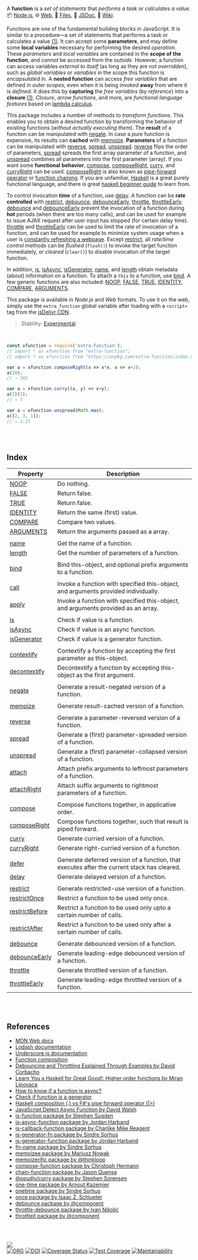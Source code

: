 A **function** is a *set of statements* that *performs a task* or *calculates a value*.<br>
📦 [Node.js](https://www.npmjs.com/package/extra-function),
🌐 [Web](https://www.npmjs.com/package/extra-function.web),
📜 [Files](https://unpkg.com/extra-function/),
📰 [JSDoc](https://nodef.github.io/extra-function/),
📘 [Wiki](https://github.com/nodef/extra-function/wiki/).

Functions are one of the fundamental building blocks in JavaScript. It is
similar to a procedure—a set of statements that performs a task or calculates a
value [(1)]. It can accept some **parameters**, and may define some **local**
**variables** necessary for performing the desired *operation*. These
*parameters* and *local variables* are contained in the **scope of the**
**function**, and *cannot* be accessed from the *outside*. However, a function can
access variables *external to itself* (as long as they are not *overridden*),
such as *global variables* or *variables* in the scope this function is
*encapsulated in*. A **nested function** can access *free variables* that
are defined in *outer scopes*, even when it is being *invoked* **away** from
where it is *defined*. It does this by **capturing** the *free variables* (by
*reference*) into a **closure** [(1)]. *Closure*, *arrow functions*, and more,
are *functional language features* based on [lambda calculus].

This package includes a number of methods to *transform functions*. This enables
you to obtain a desired function by transforming the behavior of existing
functions (*without actually executing them*). The **result** of a function can
be manipulated with [negate]. In case a *pure* function is expensive, its
results can **cached** with [memoize]. **Parameters** of a function can be
manipulated with [reverse], [spread], [unspread]. [reverse] flips the order of
parameters, [spread] spreads the first array parameter of a function, and
[unspread] combines all parameters into the first parameter (array). If you want
some **functional** **behavior**, [compose], [composeRight], [curry], and
[curryRight] can be used. [composeRight] is also known as [pipe-forward
operator] or [function chaining]. If you are unfamiliar, [Haskell] is a great
purely functional language, and there is great [haskell beginner guide] to learn
from.

To control invocation **time** of a function, use [delay]. A function can be
**rate controlled** with [restrict], [debounce], [debounceEarly], [throttle],
[throttleEarly]. [debounce] and [debounceEarly] prevent the invocation of a
function during **hot** periods (when there are too many calls), and can be used
for example to issue AJAX request after user input has stopped (for certain
delay time). [throttle] and [throttleEarly] can be used to limit the rate of
invocation of a function, and can be used for example to minimize system usage
when a user is [constantly refreshing a webpage]. Except [restrict], all
*rate/time control* methods can be *flushed* (`flush()`) to invoke the target
function immediately, or *cleared* (`clear()`) to disable invocation of the
target function.

In addition, [is], [isAsync], [isGenerator], [name], and [length] obtain
metadata (about) information on a function. To attach a `this` to a function,
use [bind]. A few generic functions are also included: [NOOP], [FALSE], [TRUE],
[IDENTITY], [COMPARE], [ARGUMENTS].

This package is available in *Node.js* and *Web* formats. To use it on the web,
simply use the `extra_function` global variable after loading with a `<script>`
tag from the [jsDelivr CDN].

[(1)]: https://developer.mozilla.org/en-US/docs/Web/JavaScript/Guide/Functions
[lambda calculus]: https://en.wikipedia.org/wiki/Lambda_calculus
[pipe-forward operator]: https://stackoverflow.com/questions/1457140/haskell-composition-vs-fs-pipe-forward-operator
[function chaining]: https://www.npmjs.com/package/chain-function
[Haskell]: https://www.haskell.org
[haskell beginner guide]: http://learnyouahaskell.com
[constantly refreshing a webpage]: https://tenor.com/view/social-network-mark-zuckerberg-refresh-movie-jesse-eisenberg-gif-12095762
[jsDelivr CDN]: https://cdn.jsdelivr.net/npm/extra-function.web/index.js

> Stability: [Experimental](https://www.youtube.com/watch?v=L1j93RnIxEo).

<br>


```javascript
const xfunction = require('extra-function');
// import * as xfunction from "extra-function";
// import * as xfunction from "https://unpkg.com/extra-function/index.mjs"; (deno)

var a = xfunction.composeRight(x => x*x, x => x+2);
a(10);
// → 102

var a = xfunction.curry((x, y) => x+y);
a(2)(3);
// → 7

var a = xfunction.unspread(Math.max);
a([2, 3, 1]);
// → 1.25
```

<br>
<br>


## Index

| Property | Description |
|  ----  |  ----  |
| [NOOP] | Do nothing. |
| [FALSE] | Return false. |
| [TRUE] | Return false. |
| [IDENTITY] | Return the same (first) value. |
| [COMPARE] | Compare two values. |
| [ARGUMENTS] | Return the arguments passed as a array. |
|  |  |
| [name] | Get the name of a function. |
| [length] | Get the number of parameters of a function. |
|  |  |
| [bind] | Bind this-object, and optional prefix arguments to a function. |
|  |  |
| [call] | Invoke a function with specified this-object, and arguments provided individually. |
| [apply] | Invoke a function with specified this-object, and arguments provided as an array. |
|  |  |
| [is] | Check if value is a function. |
| [isAsync] | Check if value is an async function. |
| [isGenerator] | Check if value is a generator function. |
|  |  |
| [contextify] | Contextify a function by accepting the first parameter as this-object. |
| [decontextify] | Decontextify a function by accepting this-object as the first argument. |
|  |  |
| [negate] | Generate a result-negated version of a function. |
|  |  |
| [memoize] | Generate result-cached version of a function. |
|  |  |
| [reverse] | Generate a parameter-reversed version of a function. |
| [spread] | Generate a (first) parameter-spreaded version of a function. |
| [unspread] | Generate a (first) parameter-collapsed version of a function. |
| [attach] | Attach prefix arguments to leftmost parameters of a function. |
| [attachRight] | Attach suffix arguments to rightmost parameters of a function. |
|  |  |
| [compose] | Compose functions together, in applicative order. |
| [composeRight] | Compose functions together, such that result is piped forward. |
| [curry] | Generate curried version of a function. |
| [curryRight] | Generate right-curried version of a function. |
|  |  |
| [defer] | Generate deferred version of a function, that executes after the current stack has cleared. |
| [delay] | Generate delayed version of a function. |
|  |  |
| [restrict] | Generate restricted-use version of a function. |
| [restrictOnce] | Restrict a function to be used only once. |
| [restrictBefore] | Restrict a function to be used only upto a certain number of calls. |
| [restrictAfter] | Restrict a function to be used only after a certain number of calls. |
|  |  |
| [debounce] | Generate debounced version of a function. |
| [debounceEarly] | Generate leading-edge debounced version of a function. |
| [throttle] | Generate throttled version of a function. |
| [throttleEarly] | Generate leading-edge throttled version of a function. |

<br>
<br>


## References

- [MDN Web docs](https://developer.mozilla.org/en-US/docs/Web/JavaScript/Reference)
- [Lodash documentation](https://lodash.com/docs/4.17.15)
- [Underscore.js documentation](https://underscorejs.org/)
- [Function composition](https://en.wikipedia.org/wiki/Function_composition)
- [Debouncing and Throttling Explained Through Examples by David Corbacho](https://css-tricks.com/debouncing-throttling-explained-examples/)
- [Learn You a Haskell for Great Good!: Higher order functions by Miran Lipovaca](http://learnyouahaskell.com/higher-order-functions)
- [How to know if a function is async?](https://stackoverflow.com/questions/38508420/how-to-know-if-a-function-is-async)
- [Check if function is a generator](https://stackoverflow.com/questions/16754956/check-if-function-is-a-generator)
- [Haskell composition (.) vs F#'s pipe forward operator (|>)](https://stackoverflow.com/questions/1457140/haskell-composition-vs-fs-pipe-forward-operator)
- [JavaScript Detect Async Function by David Walsh](https://davidwalsh.name/javascript-detect-async-function)
- [is-function package by Stephen Sugden](https://www.npmjs.com/package/is-function)
- [is-async-function package by Jordan Harband](https://www.npmjs.com/package/is-async-function)
- [is-callback-function package by Charlike Mike Reagent](https://www.npmjs.com/package/is-callback-function)
- [is-generator-fn package by Sindre Sorhus](https://www.npmjs.com/package/is-generator-fn)
- [is-generator-function package by Jordan Harband](https://www.npmjs.com/package/is-generator-function)
- [fn-name package by Sindre Sorhus](https://www.npmjs.com/package/fn-name)
- [memoizee package by Mariusz Nowak](https://www.npmjs.com/package/memoizee)
- [memoizerific package by @thinkloop](https://www.npmjs.com/package/memoizerific)
- [compose-function package by Christoph Hermann](https://www.npmjs.com/package/compose-function)
- [chain-function package by Jason Quense](https://www.npmjs.com/package/chain-function)
- [@spudly/curry package by Stephen Sorensen](https://www.npmjs.com/package/@spudly/curry)
- [one-time package by Arnout Kazemier](https://www.npmjs.com/package/one-time)
- [onetime package by Sindre Sorhus](https://www.npmjs.com/package/onetime)
- [once package by Isaac Z. Schlueter](https://www.npmjs.com/package/once)
- [debounce package by @component](https://www.npmjs.com/package/debounce)
- [throttle-debounce package by Ivan Nikolić](https://www.npmjs.com/package/throttle-debounce)
- [throttleit package by @component](https://www.npmjs.com/package/throttleit)

<br>
<br>


[![](https://img.youtube.com/vi/vzfy4EKwG_Y/maxresdefault.jpg)](https://www.youtube.com/watch?v=vzfy4EKwG_Y)<br>
[![ORG](https://img.shields.io/badge/org-nodef-green?logo=Org)](https://nodef.github.io)
[![DOI](https://zenodo.org/badge/249692645.svg)](https://zenodo.org/badge/latestdoi/249692645)
[![Coverage Status](https://coveralls.io/repos/github/nodef/extra-function/badge.svg?branch=master)](https://coveralls.io/github/nodef/extra-function?branch=master)
[![Test Coverage](https://api.codeclimate.com/v1/badges/4848d3e9557e4144c919/test_coverage)](https://codeclimate.com/github/nodef/extra-function/test_coverage)
[![Maintainability](https://api.codeclimate.com/v1/badges/4848d3e9557e4144c919/maintainability)](https://codeclimate.com/github/nodef/extra-function/maintainability)


[NOOP]: https://github.com/nodef/extra-function/wiki/NOOP
[FALSE]: https://github.com/nodef/extra-function/wiki/FALSE
[TRUE]: https://github.com/nodef/extra-function/wiki/TRUE
[IDENTITY]: https://github.com/nodef/extra-function/wiki/IDENTITY
[COMPARE]: https://github.com/nodef/extra-function/wiki/COMPARE
[ARGUMENTS]: https://github.com/nodef/extra-function/wiki/ARGUMENTS
[is]: https://github.com/nodef/extra-function/wiki/is
[isAsync]: https://github.com/nodef/extra-function/wiki/isAsync
[isGenerator]: https://github.com/nodef/extra-function/wiki/isGenerator
[name]: https://github.com/nodef/extra-function/wiki/name
[bind]: https://github.com/nodef/extra-function/wiki/bind
[negate]: https://github.com/nodef/extra-function/wiki/negate
[memoize]: https://github.com/nodef/extra-function/wiki/memoize
[reverse]: https://github.com/nodef/extra-function/wiki/reverse
[spread]: https://github.com/nodef/extra-function/wiki/spread
[unspread]: https://github.com/nodef/extra-function/wiki/unspread
[compose]: https://github.com/nodef/extra-function/wiki/compose
[composeRight]: https://github.com/nodef/extra-function/wiki/composeRight
[curry]: https://github.com/nodef/extra-function/wiki/curry
[curryRight]: https://github.com/nodef/extra-function/wiki/curryRight
[delay]: https://github.com/nodef/extra-function/wiki/delay
[debounce]: https://github.com/nodef/extra-function/wiki/debounce
[debounceEarly]: https://github.com/nodef/extra-function/wiki/debounceEarly
[throttle]: https://github.com/nodef/extra-function/wiki/throttle
[throttleEarly]: https://github.com/nodef/extra-function/wiki/throttleEarly
[restrict]: https://github.com/nodef/extra-function/wiki/restrict
[length]: https://github.com/nodef/extra-function/wiki/length
[call]: https://github.com/nodef/extra-function/wiki/call
[apply]: https://github.com/nodef/extra-function/wiki/apply
[contextify]: https://github.com/nodef/extra-function/wiki/contextify
[decontextify]: https://github.com/nodef/extra-function/wiki/decontextify
[attach]: https://github.com/nodef/extra-function/wiki/attach
[attachRight]: https://github.com/nodef/extra-function/wiki/attachRight
[defer]: https://github.com/nodef/extra-function/wiki/defer
[restrictOnce]: https://github.com/nodef/extra-function/wiki/restrictOnce
[restrictBefore]: https://github.com/nodef/extra-function/wiki/restrictBefore
[restrictAfter]: https://github.com/nodef/extra-function/wiki/restrictAfter
